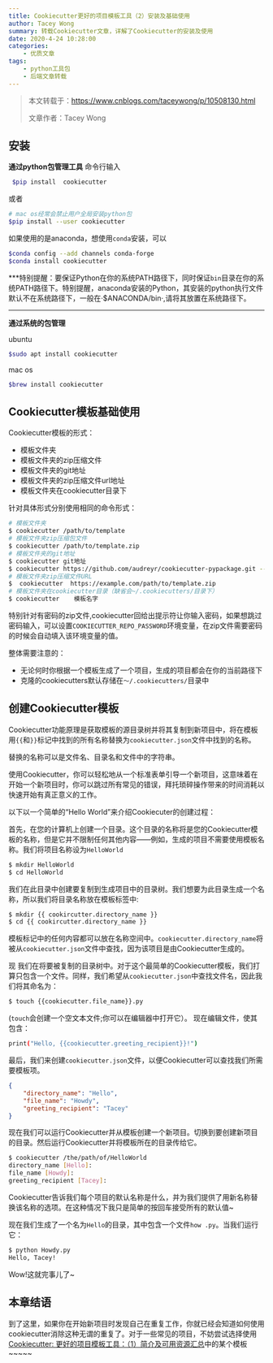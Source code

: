 ```yaml
---
title: Cookiecutter更好的项目模板工具（2）安装及基础使用
author: Tacey Wong
summary: 转载Cookiecutter文章，详解了Cookiecutter的安装及使用
date: 2020-4-24 10:28:00
categories:
    - 优质文章
tags:
    - python工具包
    - 后端文章转载
---
```


> 本文转载于：https://www.cnblogs.com/taceywong/p/10508130.html
>
> 文章作者：Tacey Wong

## 安装

**通过python包管理工具**
命令行输入

```bash
 $pip install  cookiecutter
```

或者

```bash
# mac os经常会禁止用户全局安装python包
$pip install --user cookiecutter
```

如果使用的是anaconda，想使用`conda`安装，可以

```bash
$conda config --add channels conda-forge
$conda install cookiecutter
```

***特别提醒：要保证Python在你的系统PATH路径下，同时保证`bin`目录在你的系统PATH路径下。特别提醒，anaconda安装的Python，其安装的python执行文件默认不在系统路径下，一般在·$ANACONDA/bin·,请将其放置在系统路径下。

------

**通过系统的包管理**

ubuntu

```bash
$sudo apt install cookiecutter
```

mac os

```bash
$brew install cookiecutter
```

## Cookiecutter模板基础使用

Cookiecutter模板的形式：

- 模板文件夹
- 模板文件夹的zip压缩文件
- 模板文件夹的git地址
- 模板文件夹的zip压缩文件url地址
- 模板文件夹在cookiecutter目录下

针对具体形式分别使用相同的命令形式：

```bash
# 模板文件夹
$ cookiecutter /path/to/template
# 模板文件夹zip压缩包文件
$ cookiecutter /path/to/template.zip
# 模板文件夹的git地址
$ cookiecutter git地址
$ cookiecutter https://github.com/audreyr/cookiecutter-pypackage.git --checkout develop
# 模板文件夹zip压缩文件URL
$  cookiecutter  https://example.com/path/to/template.zip
# 模板文件夹在cookiecutter目录（缺省会~/.cookiecutters/目录下）
$ cookiecutter    模板名字
```

特别针对有密码的zip文件,cookiecutter回给出提示符让你输入密码，如果想跳过密码输入，可以设置`COOKIECUTTER_REPO_PASSWORD`环境变量，在zip文件需要密码的时候会自动填入该环境变量的值。

整体需要注意的：

- 无论何时你根据一个模板生成了一个项目，生成的项目都会在你的当前路径下
- 克隆的cookiecutters默认存储在`〜/.cookiecutters/`目录中

## 创建Cookiecutter模板

Cookiecutter功能原理是获取模板的源目录树并将其复制到新项目中，将在模板用`{{`和`}}`标记中找到的所有名称替换为`cookiecutter.json`文件中找到的名称。

替换的名称可以是文件名、目录名和文件中的字符串。

使用Cookiecutter，你可以轻松地从一个标准表单引导一个新项目，这意味着在开始一个新项目时，你可以跳过所有常见的错误，拜托琐碎操作带来的时间消耗以快速开始有真正意义的工作。

以下以一个简单的“Hello World”来介绍Cookiecuter的创建过程：

首先，在您的计算机上创建一个目录。这个目录的名称将是您的Cookiecutter模板的名称，但是它并不限制任何其他内容——例如，生成的项目不需要使用模板名称。我们将项目名称设为`HelloWorld`

```bash
$ mkdir HelloWorld
$ cd HelloWorld
```

我们在此目录中创建要复制到生成项目中的目录树。我们想要为此目录生成一个名称，所以我们将目录名称放在模板标签中:

```bash
$ mkdir {{ cookircutter.directory_name }}
$ cd {{ cookircutter.directory_name }}
```

模板标记中的任何内容都可以放在名称空间中。`cookiecutter.directory_name`将被从`cookiecutter.json`文件中查找，因为该项目是由Cookiecutter生成的。

现 我们在将要被复制的目录树中。对于这个最简单的Cookiecutter模板，我们打算只包含一个文件。同样，我们希望从`cookiecutter.json`中查找文件名，因此我们将其命名为：

```bash
$ touch {{cookiecutter.file_name}}.py
```

(`touch`会创建一个空文本文件;你可以在编辑器中打开它）。 现在编辑文件，使其包含：

```bash
print("Hello, {{cookiecutter.greeting_recipient}}!")
```

最后，我们来创建`cookiecutter.json`文件，以便Cookiecutter可以查找我们所需要模板项。

```json
{
    "directory_name": "Hello",
    "file_name": "Howdy",
    "greeting_recipient": "Tacey"
}
```

现在我们可以运行Cookiecutter并从模板创建一个新项目。切换到要创建新项目的目录。然后运行Cookiecutter并将模板所在的目录传给它。

```bash
$ cookiecutter /the/path/of/HelloWorld
directory_name [Hello]:
file_name [Howdy]:
greeting_recipient [Tacey]:
```

Cookiecutter告诉我们每个项目的默认名称是什么，并为我们提供了用新名称替换该名称的选项。在这种情况下我只是简单的按回车接受所有的默认值~

现在我们生成了一个名为`Hello`的目录，其中包含一个文件`how .py`。当我们运行它：

```bash
$ python Howdy.py
Hello, Tacey!
```

Wow!这就完事儿了~

## 本章结语

到了这里，如果你在开始新项目时发现自己在重复工作，你就已经会知道如何使用cookiecutter消除这种无谓的重复了。对于一些常见的项目，不妨尝试选择使用[Cookiecutter: 更好的项目模板工具：（1）简介及可用资源汇总](https://www.cnblogs.com/taceywong/p/10506032.html)中的某个模板~~~~~
